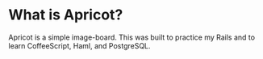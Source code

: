 What is Apricot?
=================

Apricot is a simple image-board. This was built to practice my Rails and to learn CoffeeScript, Haml, and PostgreSQL. 